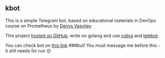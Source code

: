 ## kbot
This is a simple Telegram bot, based on educational materials in DevOps course on
Prometheus by [Denys Vasyliev](https://github.com/den-vasyliev) 

This project [hosted on GitHub](https://github.com/gafaroff77/kbot), write on golang
and use [cobra](https://github.com/spf13/cobra) and [telebot](https://pkg.go.dev/gopkg.in/telebot.v3)

You can check bot on [this link](https://t.me/gafaroff77_kbot)
###but!
You must message me before this - it still needs for run :wink:
